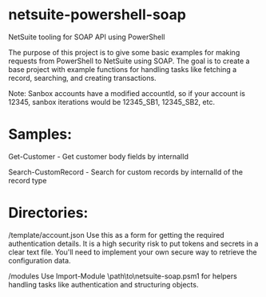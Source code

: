 # netsuite-powershell-soap
NetSuite tooling for SOAP API using PowerShell

The purpose of this project is to give some basic examples for making requests from PowerShell to NetSuite using SOAP. The goal is to create a base project with example functions for handling tasks like fetching a record, searching, and creating transactions.

Note: Sanbox accounts have a modified accountId, so if your account is 12345, sanbox iterations would be 12345_SB1, 12345_SB2, etc.

# Samples:
Get-Customer - Get customer body fields by internalId

Search-CustomRecord - Search for custom records by internalId of the record type

# Directories:
/template/account.json
Use this as a form for getting the required authentication details. It is a high security risk to put tokens and secrets in a clear text file. You'll need to implement your own secure way to retrieve the configuration data.

/modules
Use Import-Module \path\to\netsuite-soap.psm1 for helpers handling tasks like authentication and structuring objects. 

